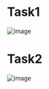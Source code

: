 # Task1
![image](https://github.com/user-attachments/assets/1de2743f-6916-47b3-acbb-eef4df0d7fcb)
# Task2
![image](https://github.com/user-attachments/assets/1b45ea93-e544-4a41-b829-05b542e22137)

